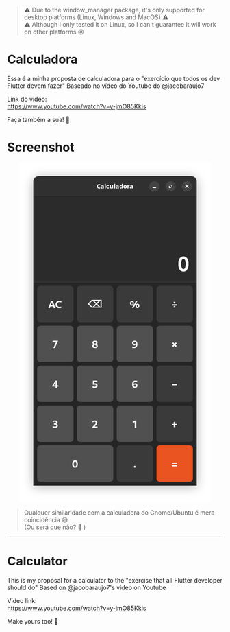 > :warning: Due to the window_manager package, it's only supported for desktop platforms (Linux, Windows and MacOS) :warning:  
> :warning: Although I only tested it on Linux, so I can't guarantee it will work on other platforms :stuck_out_tongue_closed_eyes:

# Calculadora

Essa é a minha proposta de calculadora para o "exercício que todos os dev Flutter devem fazer"
Baseado no vídeo do Youtube do @jacobaraujo7

Link do video:  
https://www.youtube.com/watch?v=y-jmO85Kkis

Faça também a sua! :tada:

# Screenshot

<center>

![Screenshot](./docs/capture.png)

</center>

> Qualquer similaridade com a calculadora do Gnome/Ubuntu é mera coincidência :sweat_smile:  
> (Ou será que não? :thinking: )

---

# Calculator

This is my proposal for a calculator to the "exercise that all Flutter developer should do"
Based on @jacobaraujo7's video on Youtube

Video link:  
https://www.youtube.com/watch?v=y-jmO85Kkis

Make yours too! :tada:
